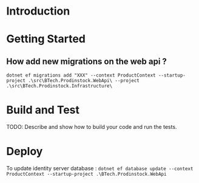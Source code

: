 # Introduction 

# Getting Started
## How add new migrations on the web api ?
``dotnet ef migrations add "XXX" --context ProductContext --startup-project .\src\BTech.Prodinstock.WebApi\ --project .\src\BTech.Prodinstock.Infrastructure\``

# Build and Test
TODO: Describe and show how to build your code and run the tests. 

# Deploy
To update identity server database :
``dotnet ef database update --context ProductContext --startup-project .\BTech.Prodinstock.WebApi``
